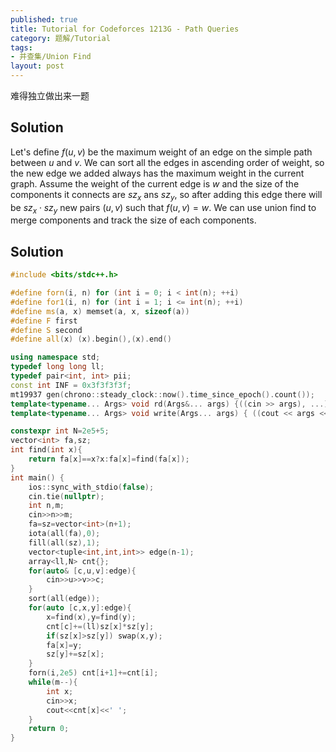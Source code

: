 ```yaml
---
published: true
title: Tutorial for Codeforces 1213G - Path Queries
category: 题解/Tutorial
tags:
- 并查集/Union Find
layout: post
---
```

难得独立做出来一题
<!-- more -->

## Solution

Let's define $f(u,v)$ be the maximum weight of an edge on the simple path between $u$ and $v$. We can sort all the edges in ascending order of weight, so the new edge we added always has the maximum weight in the current graph. Assume the weight of the current edge is $w$ and the size of the components it connects are $sz_x$ ans $sz_y$, so after adding this edge there will be $sz_x\cdot sz_y$ new pairs $(u,v)$ such that $f(u,v)=w$. We can use union find to merge components and track the size of each components.

## Solution

```cpp
#include <bits/stdc++.h>

#define forn(i, n) for (int i = 0; i < int(n); ++i)
#define for1(i, n) for (int i = 1; i <= int(n); ++i)
#define ms(a, x) memset(a, x, sizeof(a))
#define F first
#define S second
#define all(x) (x).begin(),(x).end()

using namespace std;
typedef long long ll;
typedef pair<int, int> pii;
const int INF = 0x3f3f3f3f;
mt19937 gen(chrono::steady_clock::now().time_since_epoch().count());
template<typename... Args> void rd(Args&... args) {((cin >> args), ...);}
template<typename... Args> void write(Args... args) { ((cout << args << " "), ...); cout<<endl;}

constexpr int N=2e5+5;
vector<int> fa,sz;
int find(int x){
    return fa[x]==x?x:fa[x]=find(fa[x]);
}
int main() {
    ios::sync_with_stdio(false);
    cin.tie(nullptr);
    int n,m;
    cin>>n>>m;
    fa=sz=vector<int>(n+1);
    iota(all(fa),0);
    fill(all(sz),1);
    vector<tuple<int,int,int>> edge(n-1);
    array<ll,N> cnt{};
    for(auto& [c,u,v]:edge){
        cin>>u>>v>>c;
    }
    sort(all(edge));
    for(auto [c,x,y]:edge){
        x=find(x),y=find(y);
        cnt[c]+=(ll)sz[x]*sz[y];
        if(sz[x]>sz[y]) swap(x,y);
        fa[x]=y;
        sz[y]+=sz[x];
    }
    forn(i,2e5) cnt[i+1]+=cnt[i];
    while(m--){
        int x;
        cin>>x;
        cout<<cnt[x]<<' ';
    }
    return 0;
}
```
